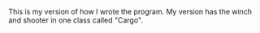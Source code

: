 
This is my version of how I wrote the program. My version has the winch and shooter in one class called "Cargo".
